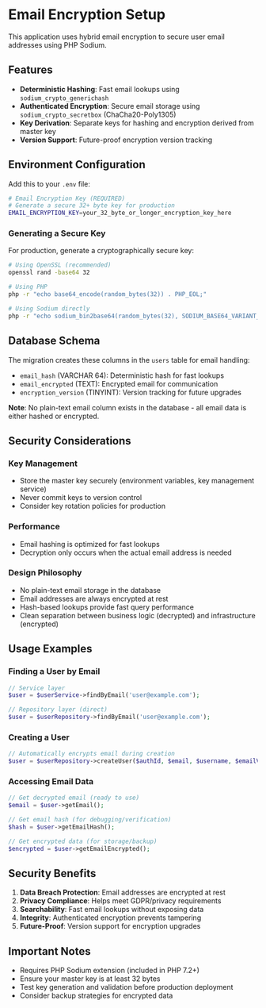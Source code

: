 # Email Encryption Setup

This application uses hybrid email encryption to secure user email addresses using PHP Sodium.

## Features

- **Deterministic Hashing**: Fast email lookups using `sodium_crypto_generichash`
- **Authenticated Encryption**: Secure email storage using `sodium_crypto_secretbox` (ChaCha20-Poly1305)
- **Key Derivation**: Separate keys for hashing and encryption derived from master key
- **Version Support**: Future-proof encryption version tracking

## Environment Configuration

Add this to your `.env` file:

```bash
# Email Encryption Key (REQUIRED)
# Generate a secure 32+ byte key for production
EMAIL_ENCRYPTION_KEY=your_32_byte_or_longer_encryption_key_here
```

### Generating a Secure Key

For production, generate a cryptographically secure key:

```bash
# Using OpenSSL (recommended)
openssl rand -base64 32

# Using PHP
php -r "echo base64_encode(random_bytes(32)) . PHP_EOL;"

# Using Sodium directly
php -r "echo sodium_bin2base64(random_bytes(32), SODIUM_BASE64_VARIANT_ORIGINAL) . PHP_EOL;"
```

## Database Schema

The migration creates these columns in the `users` table for email handling:

- `email_hash` (VARCHAR 64): Deterministic hash for fast lookups
- `email_encrypted` (TEXT): Encrypted email for communication
- `encryption_version` (TINYINT): Version tracking for future upgrades

**Note**: No plain-text email column exists in the database - all email data is either hashed or encrypted.

## Security Considerations

### Key Management
- Store the master key securely (environment variables, key management service)
- Never commit keys to version control
- Consider key rotation policies for production

### Performance
- Email hashing is optimized for fast lookups
- Decryption only occurs when the actual email address is needed

### Design Philosophy
- No plain-text email storage in the database
- Email addresses are always encrypted at rest
- Hash-based lookups provide fast query performance
- Clean separation between business logic (decrypted) and infrastructure (encrypted)

## Usage Examples

### Finding a User by Email
```php
// Service layer
$user = $userService->findByEmail('user@example.com');

// Repository layer (direct)
$user = $userRepository->findByEmail('user@example.com');
```

### Creating a User
```php
// Automatically encrypts email during creation
$user = $userRepository->createUser($authId, $email, $username, $emailVerified);
```

### Accessing Email Data
```php
// Get decrypted email (ready to use)
$email = $user->getEmail();

// Get email hash (for debugging/verification)
$hash = $user->getEmailHash();

// Get encrypted data (for storage/backup)
$encrypted = $user->getEmailEncrypted();
```

## Security Benefits

1. **Data Breach Protection**: Email addresses are encrypted at rest
2. **Privacy Compliance**: Helps meet GDPR/privacy requirements  
3. **Searchability**: Fast email lookups without exposing data
4. **Integrity**: Authenticated encryption prevents tampering
5. **Future-Proof**: Version support for encryption upgrades

## Important Notes

- Requires PHP Sodium extension (included in PHP 7.2+)
- Ensure your master key is at least 32 bytes
- Test key generation and validation before production deployment
- Consider backup strategies for encrypted data
